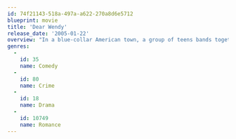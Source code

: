 ```yaml
---
id: 74f21143-518a-497a-a622-270a8d6e5712
blueprint: movie
title: 'Dear Wendy'
release_date: '2005-01-22'
overview: "In a blue-collar American town, a group of teens bands together to form the Dandies, a gang of gunslingers led by Dick Dandelion. Following a code of strict pacifism at odds with the fact that they all carry guns, the group eventually lets in Sebastian, the grandson of Dick's childhood nanny, Clarabelle, who fears the other gangs in the area. Dick and company try to protect Clarabelle, but events transpire that push the gang past posturing."
genres:
  -
    id: 35
    name: Comedy
  -
    id: 80
    name: Crime
  -
    id: 18
    name: Drama
  -
    id: 10749
    name: Romance
---
```

